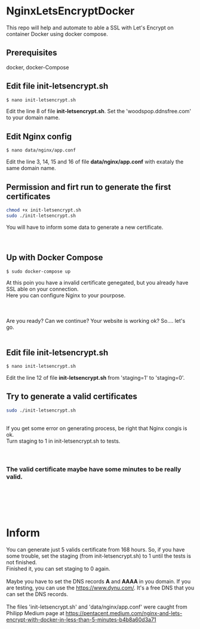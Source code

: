 # NginxLetsEncryptDocker
This repo will help and automate to able a SSL with Let's Encrypt on container Docker using docker compose.
<br>

## Prerequisites
docker, docker-Compose
<br>


## Edit file init-letsencrypt.sh
```bash
$ nano init-letsencrypt.sh
```
Edit the line 8 of file <b>init-letsencrypt.sh</b>. Set the 'woodspop.ddnsfree.com' to your domain name.<br>


## Edit Nginx config
```bash
$ nano data/nginx/app.conf
```
Edit the line 3, 14, 15 and 16 of file <b>data/nginx/app.conf</b> with exataly the same domain name.
<br>


## Permission and firt run to generate the first certificates
```bash
chmod +x init-letsencrypt.sh
sudo ./init-letsencrypt.sh
```
You will have to inform some data to generate a new certificate.
<br>




<br>

## Up with Docker Compose
```bash
$ sudo docker-compose up
```
At this poin you have a invalid certificate genegated, but you already have SSL able on your connection.<br>
Here you can configure Nginx to your pourpose.<br><br>
<br>
<br>
Are you ready? Can we continue? Your website is working ok? So.... let's go.
<br>
<br>
## Edit file init-letsencrypt.sh
```bash
$ nano init-letsencrypt.sh
```
Edit the line 12 of file <b>init-letsencrypt.sh</b> from 'staging=1' to 'staging=0'.
<br>

## Try to generate a valid certificates
```bash
sudo ./init-letsencrypt.sh
```
<br>
If you get some error on generating process, be right that Nginx congis is ok.<br>
Turn staging to 1 in init-letsencrypt.sh to tests.<br>
<br>
<br>

### The valid certificate maybe have some minutes to be really valid.
<br>
<br>
<br>
<br>

# Inform
You can generate just 5 valids certificate from 168 hours. So, if you have some trouble, set the staging (from init-letsencrypt.sh) to 1 until the tests is not finished.<br>
Finished it, you can set staging to 0 again.<br>
<br>
Maybe you have to set the DNS records <b>A</b> and <b>AAAA</b> in you domain. If you are testing, you can use the https://www.dynu.com/. It's a free DNS that you can set the DNS records.<br>
<br>
The files 'init-letsencrypt.sh' and 'data/nginx/app.conf' 
were caught from Philipp Medium page at https://pentacent.medium.com/nginx-and-lets-encrypt-with-docker-in-less-than-5-minutes-b4b8a60d3a71<br>
